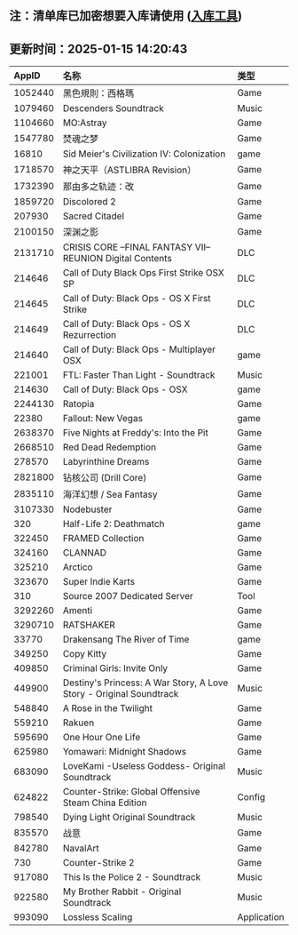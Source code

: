 ## 注：清单库已加密想要入库请使用 ([入库工具](https://github.com/BlankTMing/ManifestAutoUpdate/releases))

## 更新时间：2025-01-15 14:20:43
| AppID | 名称 | 类型  |
| :-------------------- | :----------------------------- | :----------- |
| 1052440 | 黑色規則：西格瑪| Game |
| 1079460 | Descenders Soundtrack| Music |
| 1104660 | MO:Astray| Game |
| 1547780 | 焚魂之梦| Game |
| 16810 | Sid Meier's Civilization IV: Colonization| game |
| 1718570 | 神之天平（ASTLIBRA Revision）| Game |
| 1732390 | 那由多之轨迹：改| Game |
| 1859720 | Discolored 2| Game |
| 207930 | Sacred Citadel| Game |
| 2100150 | 深渊之影| Game |
| 2131710 | CRISIS CORE –FINAL FANTASY VII– REUNION Digital Contents| DLC |
| 214646 | Call of Duty Black Ops First Strike OSX SP| DLC |
| 214645 | Call of Duty: Black Ops - OS X First Strike| DLC |
| 214649 | Call of Duty: Black Ops - OS X Rezurrection| DLC |
| 214640 | Call of Duty: Black Ops - Multiplayer OSX| game |
| 221001 | FTL: Faster Than Light - Soundtrack| Music |
| 214630 | Call of Duty: Black Ops - OSX| game |
| 2244130 | Ratopia| Game |
| 22380 | Fallout: New Vegas| game |
| 2638370 | Five Nights at Freddy's: Into the Pit| Game |
| 2668510 | Red Dead Redemption| Game |
| 278570 | Labyrinthine Dreams| Game |
| 2821800 | 钻核公司 (Drill Core)| Game |
| 2835110 | 海洋幻想 / Sea Fantasy| Game |
| 3107330 | Nodebuster| Game |
| 320 | Half-Life 2: Deathmatch| game |
| 322450 | FRAMED Collection| Game |
| 324160 | CLANNAD| Game |
| 325210 | Arctico| Game |
| 323670 | Super Indie Karts| Game |
| 310 | Source 2007 Dedicated Server| Tool |
| 3292260 | Amenti| Game |
| 3290710 | RATSHAKER| Game |
| 33770 | Drakensang The River of Time| game |
| 349250 | Copy Kitty| Game |
| 409850 | Criminal Girls: Invite Only| Game |
| 449900 | Destiny's Princess: A War Story, A Love Story - Original Soundtrack| Music |
| 548840 | A Rose in the Twilight| Game |
| 559210 | Rakuen| Game |
| 595690 | One Hour One Life| Game |
| 625980 | Yomawari: Midnight Shadows| Game |
| 683090 | LoveKami -Useless Goddess- Original Soundtrack| Music |
| 624822 | Counter-Strike: Global Offensive Steam China Edition| Config |
| 798540 | Dying Light Original Soundtrack| Music |
| 835570 | 战意| Game |
| 842780 | NavalArt| Game |
| 730 | Counter-Strike 2| Game |
| 917080 | This Is the Police 2 - Soundtrack| Music |
| 922580 | My Brother Rabbit - Original Soundtrack| Music |
| 993090 | Lossless Scaling| Application |
